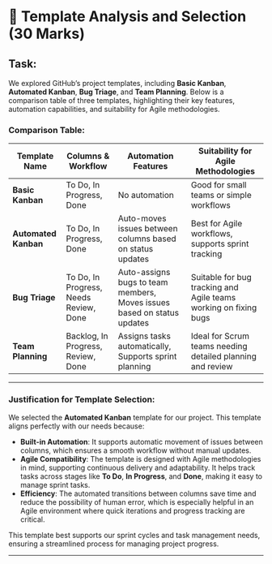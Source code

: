 # 📌 **Template Analysis and Selection (30 Marks)**  

## **Task:**  
We explored GitHub’s project templates, including **Basic Kanban**, **Automated Kanban**, **Bug Triage**, and **Team Planning**. Below is a comparison table of three templates, highlighting their key features, automation capabilities, and suitability for Agile methodologies.

### **Comparison Table:**

| **Template Name**        | **Columns & Workflow**                           | **Automation Features**                        | **Suitability for Agile Methodologies**     |
|--------------------------|--------------------------------------------------|-----------------------------------------------|--------------------------------------------|
| **Basic Kanban**          | To Do, In Progress, Done                        | No automation                                | Good for small teams or simple workflows   |
| **Automated Kanban**      | To Do, In Progress, Done                        | Auto-moves issues between columns based on status updates | Best for Agile workflows, supports sprint tracking |
| **Bug Triage**            | To Do, In Progress, Needs Review, Done          | Auto-assigns bugs to team members, Moves issues based on status updates | Suitable for bug tracking and Agile teams working on fixing bugs |
| **Team Planning**         | Backlog, In Progress, Review, Done              | Assigns tasks automatically, Supports sprint planning | Ideal for Scrum teams needing detailed planning and review |

---

### **Justification for Template Selection:**

We selected the **Automated Kanban** template for our project. This template aligns perfectly with our needs because:
- **Built-in Automation**: It supports automatic movement of issues between columns, which ensures a smooth workflow without manual updates.
- **Agile Compatibility**: The template is designed with Agile methodologies in mind, supporting continuous delivery and adaptability. It helps track tasks across stages like **To Do**, **In Progress**, and **Done**, making it easy to manage sprint tasks.
- **Efficiency**: The automated transitions between columns save time and reduce the possibility of human error, which is especially helpful in an Agile environment where quick iterations and progress tracking are critical.

This template best supports our sprint cycles and task management needs, ensuring a streamlined process for managing project progress.

---



